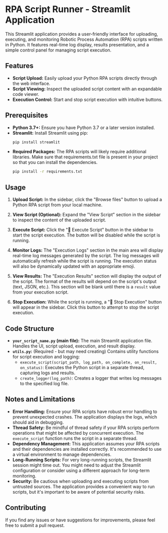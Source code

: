 # RPA Script Runner - Streamlit Application

This Streamlit application provides a user-friendly interface for uploading, executing, and monitoring Robotic Process Automation (RPA) scripts written in Python. It features real-time log display, results presentation, and a simple control panel for managing script execution.

## Features

*   **Script Upload:** Easily upload your Python RPA scripts directly through the web interface.
*   **Script Viewing:** Inspect the uploaded script content with an expandable code viewer.
*   **Execution Control:** Start and stop script execution with intuitive buttons.

## Prerequisites

*   **Python 3.7+:** Ensure you have Python 3.7 or a later version installed.
*   **Streamlit:** Install Streamlit using pip:
    ```bash
    pip install streamlit
    ```
*   **Required Packages:** The RPA scripts will likely require additional libraries. Make sure that requirements.txt file is present in your project so that you can install the dependencies.
    ```bash
    pip install -r requirements.txt
    ```
## Usage

1.  **Upload Script:** In the sidebar, click the "Browse files" button to upload a Python RPA script from your local machine.

2.  **View Script (Optional):** Expand the "View Script" section in the sidebar to inspect the content of the uploaded script.

3.  **Execute Script:** Click the "🚀 Execute Script" button in the sidebar to start the script execution. The button will be disabled while the script is running.

4.  **Monitor Logs:** The "Execution Logs" section in the main area will display real-time log messages generated by the script. The log messages will automatically refresh while the script is running. The execution status will also be dynamically updated with an appropriate emoji.

5.  **View Results:** The "Execution Results" section will display the output of the script. The format of the results will depend on the script's output (text, JSON, etc.).  This section will be blank until there is a `result` value from your execution script.

6.  **Stop Execution:** While the script is running, a "🛑 Stop Execution" button will appear in the sidebar. Click this button to attempt to stop the script execution.

## Code Structure

*   **`your_script_name.py` (main file):** The main Streamlit application file. Handles the UI, script upload, execution, and result display.
*   **`utils.py`:** (Required - but may need creating) Contains utility functions for script execution and logging:
    *   `execute_script(script_path, log_path, on_complete, on_result, on_status)`: Executes the Python script in a separate thread, capturing logs and results.
    *   `create_logger(log_path)`: Creates a logger that writes log messages to the specified log file.

## Notes and Limitations

*   **Error Handling:** Ensure your RPA scripts have robust error handling to prevent unexpected crashes. The application displays the logs, which should aid in debugging.
*   **Thread Safety:** Be mindful of thread safety if your RPA scripts perform operations that might be affected by concurrent execution. The `execute_script` function runs the script in a separate thread.
*   **Dependency Management:** This application assumes your RPA scripts and their dependencies are installed correctly. It's recommended to use a virtual environment to manage dependencies.
*   **Long-Running Scripts:** For very long-running scripts, the Streamlit session might time out. You might need to adjust the Streamlit configuration or consider using a different approach for long-term monitoring.
*   **Security:** Be cautious when uploading and executing scripts from untrusted sources. The application provides a convenient way to run scripts, but it's important to be aware of potential security risks.

## Contributing

If you find any issues or have suggestions for improvements, please feel free to submit a pull request.
